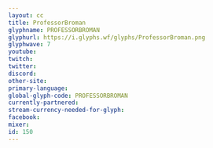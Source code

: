 ```yaml
---
layout: cc
title: ProfessorBroman
glyphname: PROFESSORBROMAN
glyphurl: https://i.glyphs.wf/glyphs/ProfessorBroman.png
glyphwave: 7
youtube: 
twitch: 
twitter: 
discord: 
other-site: 
primary-language: 
global-glyph-code: PROFESSORBROMAN
currently-partnered: 
stream-currency-needed-for-glyph: 
facebook: 
mixer: 
id: 150
---
```


